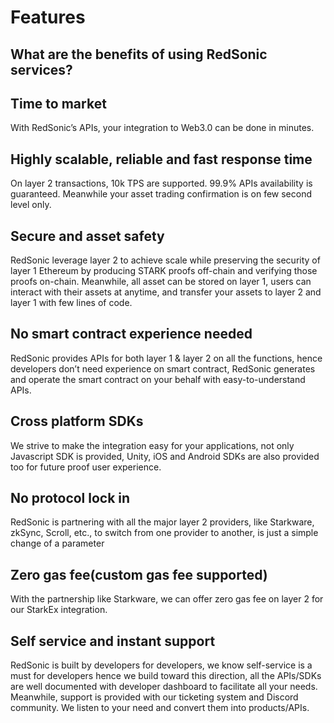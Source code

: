# Features

## What are the benefits of using RedSonic services?

## Time to market

With RedSonic’s APIs, your integration to Web3.0 can be done in minutes.

## Highly scalable, reliable and fast response time

On layer 2 transactions, 10k TPS are supported. 99.9% APIs availability is guaranteed. Meanwhile your asset trading confirmation is on few second level only.

## Secure and asset safety

RedSonic leverage layer 2 to achieve scale while preserving the security of layer 1 Ethereum by producing STARK proofs off-chain and verifying those proofs on-chain. Meanwhile, all asset can be stored on layer 1, users can interact with their assets at anytime, and transfer your assets to layer 2 and layer 1 with few lines of code. 

## No smart contract experience needed

RedSonic provides APIs for both layer 1 & layer 2 on all the functions, hence developers don’t need experience on smart contract, RedSonic generates and operate the smart contract on your behalf with easy-to-understand APIs.

## Cross platform SDKs

We strive to make the integration easy for your applications, not only Javascript SDK is provided, Unity, iOS and Android SDKs are also provided too for future proof user experience.

## **No protocol lock in**

RedSonic is partnering with all the major layer 2 providers, like Starkware, zkSync, Scroll, etc., to switch from one provider to another, is just a simple change of a parameter

## Zero gas fee(custom gas fee supported)

With the partnership like Starkware, we can offer zero gas fee on layer 2 for our StarkEx integration.

## Self service and instant support

RedSonic is built by developers for developers, we know self-service is a must for developers hence we build toward this direction, all the APIs/SDKs are well documented with developer dashboard to facilitate all your needs. Meanwhile, support is provided with our ticketing system and Discord community. We listen to your need and convert them into products/APIs.

